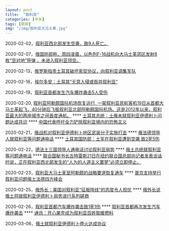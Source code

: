 ```yaml
---
layout: post
title:  "叙利亚"
categories: [中东]
tags: [新闻]
img: "/img/叙利亚大马士革.jpg"
---
```


2020-02-02，[叙利亚西北部发生空袭，致9人死亡。](https://www.jiemian.com/article/3936504.html)

2020-02-07，[俄国防部称，周四凌晨，以色列F-16战机向大马士革郊区发射8枚“空对地”导弹 ，未进入叙利亚领空。](https://www.jiemian.com/article/3955468.html)

2020-02-13，[俄罗斯指责土耳其破坏索契协议，向叙利亚调集军队](https://www.jiemian.com/article/3977922.html)

2020-02-16，[埃尔多安：土耳其“无意入侵或吞并叙利亚”](https://www.jiemian.com/article/3990767.html)

2020-02-19，[叙利亚首都发生汽车爆炸袭击5人受伤](http://www.xinhuanet.com/2020-02/19/c_1125593513.htm)

2020-02-20, [叙利亚阿勒颇国际机场恢复运行, 一架叙利亚民航客机19日从首都大马士革起飞，40分钟后飞抵叙利亚北部阿勒颇国际机场。这是2012年以来，叙利亚最大的两座城市之间首度通航。](http://www.xinhuanet.com/world/2020-02/20/c_1125598699.htm) **** [土耳其总统：土俄未就叙利亚伊德利卜问题达成共识](http://www.xinhuanet.com/world/2020-02/20/c_1125598722.htm) **** [中国代表呼吁全力铲除叙利亚境内的恐怖主义](http://www.xinhuanet.com/world/2020-02/20/c_1125599940.htm)

2020-02-21，[俄战机对叙利亚伊德利卜地区武装分子实施打击](http://www.xinhuanet.com/world/2020-02/21/c_1125604128.htm) **** [俄法德领导人就叙利亚等问题通电话](http://www.xinhuanet.com/world/2020-02/21/c_1125604389.htm) **** [土耳其国防部：土军在叙利亚遭到空袭 致2死5伤](http://www.xinhuanet.com/mil/2020-02/21/c_1210484435.htm)

2020-02-22，[德法土三国领导人通电话讨论叙利亚局势](http://www.xinhuanet.com/world/2020-02/22/c_1125609236.htm) **** [俄土总统就叙利亚等问题通电话](http://www.xinhuanet.com/world/2020-02/22/c_1125609239.htm) **** [联合国秘书长古特雷斯21日在纽约联合国总部向记者发表谈话时说，正在叙利亚西北部发生的“人为的人道主义噩梦”必须立即停止。](http://www.xinhuanet.com/world/2020-02/22/c_1125610217.htm)

2020-02-23，[叙利亚大马士革至阿勒颇的战略要道恢复通车](http://www.xinhuanet.com/world/2020-02/23/c_1125612819.htm) **** [普京支持举行叙利亚问题俄土法德四方峰会](http://www.xinhuanet.com/world/2020-02/23/c_1125616036.htm)

2020-02-25，[俄外长：美国对叙利亚“征服阵线”的态度令人担忧](http://www.xinhuanet.com/world/2020-02/25/c_1125620980.htm) **** [俄外长说俄土将就叙利亚伊德利卜局势进行系列磋商](http://www.xinhuanet.com/world/2020-02/25/c_1125622728.htm)

2020-02-26，[叙利亚首都汽车爆炸袭击致1死1伤](http://www.xinhuanet.com/world/2020-02/26/c_1125625937.htm) **** [叙利亚首都再次发生汽车爆炸袭击](http://www.xinhuanet.com/world/2020-02/26/c_1125625984.htm) **** [通讯：开心果壳成为叙利亚百姓取暖燃料](http://www.xinhuanet.com/world/2020-02/26/c_1125628294.htm)

2020-03-06，[俄土就叙利亚伊德利卜停火达成协议](http://www.xinhuanet.com/world/2020-03/06/c_1125669558.htm)


